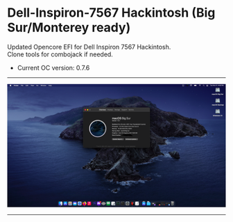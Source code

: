 # Dell-Inspiron-7567 Hackintosh (Big Sur/Monterey ready)
Updated Opencore EFI for Dell Inspiron 7567 Hackintosh.<br>
Clone tools for combojack if needed.<br>

- Current OC version: 0.7.6


---

 ![bigsur](images/TP9ANJV.png)

---



